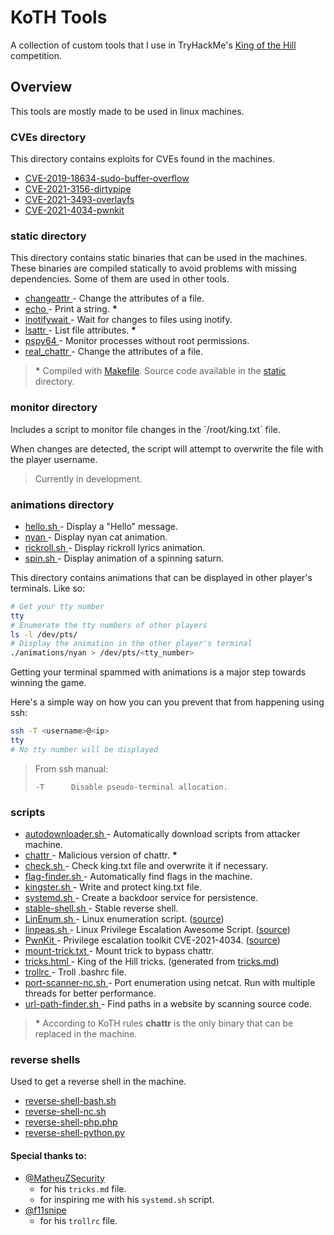 # KoTH Tools

A collection of custom tools that I use in TryHackMe's
[King of the Hill](https://tryhackme.com/games/koth) competition.

## Overview

This tools are mostly made to be used in linux machines.

### CVEs directory

This directory contains exploits for CVEs found in the machines.

- [CVE-2019-18634-sudo-buffer-overflow ](CVEs/CVE-2019-18634-sudo-buffer-overflow/)
- [CVE-2021-3156-dirtypipe             ](CVEs/CVE-2021-3156-dirtypipe/)
- [CVE-2021-3493-overlayfs             ](CVEs/CVE-2021-3493-overlayfs/)
- [CVE-2021-4034-pwnkit                ](CVEs/CVE-2021-4034-pwnkit/)

### static directory

This directory contains static binaries that can be used in the machines.
These binaries are compiled statically to avoid problems with missing
dependencies. Some of them are used in other tools.

- [changeattr  ](static/changeattr)  - Change the attributes of a file.
- [echo        ](static/echo)        - Print a string. **\***
- [inotifywait ](static/inotifywait) - Wait for changes to files using inotify.
- [lsattr      ](static/lsattr)      - List file attributes. **\***
- [pspy64      ](static/pspy64)      - Monitor processes without root permissions.
- [real_chattr ](static/real_chattr) - Change the attributes of a file.

> **\*** Compiled with [Makefile](static/Makefile). Source code available in the [static](static/) directory.

### monitor directory

Includes a script to monitor file changes in the ´/root/king.txt´ file.

When changes are detected, the script will attempt to overwrite the file with the player username.

> Currently in development.

### animations directory

- [hello.sh    ](animations/hello.sh)    - Display a "Hello" message.
- [nyan        ](animations/nyan)        - Display nyan cat animation.
- [rickroll.sh ](animations/rickroll.sh) - Display rickroll lyrics animation.
- [spin.sh     ](animations/spin.sh)     - Display animation of a spinning saturn.

This directory contains animations that can be displayed in other player's terminals. Like so:

```bash
# Get your tty number
tty
# Enumerate the tty numbers of other players
ls -l /dev/pts/
# Display the animation in the other player's terminal
./animations/nyan > /dev/pts/<tty_number>
```

Getting your terminal spammed with animations is a major step towards winning the game.

Here's a simple way on how you can you prevent that from happening using ssh:

```bash
ssh -T <username>@<ip>
tty
# No tty number will be displayed
```

> From ssh manual:
>
> ```
> -T      Disable pseudo-terminal allocation.
> ```

<!-- TODO: Add more no tty examples -->

### scripts

- [autodownloader.sh  ](autodownloader.sh)  - Automatically download scripts from attacker machine.
- [chattr             ](chattr)             - Malicious version of chattr. **\***
- [check.sh           ](check.sh)           - Check king.txt file and overwrite it if necessary.
- [flag-finder.sh     ](flag-finder.sh)     - Automatically find flags in the machine.
- [kingster.sh        ](kingster.sh)        - Write and protect king.txt file.
- [systemd.sh         ](systemd.sh)         - Create a backdoor service for persistence.
- [stable-shell.sh    ](stable-shell.sh)    - Stable reverse shell.
- [LinEnum.sh         ](LinEnum.sh)         - Linux enumeration script. ([source](https://github.com/rebootuser/LinEnum))
- [linpeas.sh         ](linpeas.sh)         - Linux Privilege Escalation Awesome Script. ([source](https://github.com/carlospolop/PEASS-ng/tree/master/linPEAS))
- [PwnKit             ](PwnKit)             - Privilege escalation toolkit CVE-2021-4034. ([source](https://github.com/ly4k/PwnKit))
- [mount-trick.txt    ](mount-trick.txt)    - Mount trick to bypass chattr.
- [tricks.html        ](tricks.html)        - King of the Hill tricks. (generated from [tricks.md](tricks.md))
- [trollrc            ](trollrc)            - Troll .bashrc file.
- [port-scanner-nc.sh ](port-scanner-nc.sh) - Port enumeration using netcat. Run with multiple threads for better performance.
- [url-path-finder.sh ](url-path-finder.sh) - Find paths in a website by scanning source code.

> **\*** According to KoTH rules **chattr** is the only binary that can be replaced in the machine.

### reverse shells

Used to get a reverse shell in the machine.

- [reverse-shell-bash.sh   ](reverse-shell-bash.sh)
- [reverse-shell-nc.sh     ](reverse-shell-nc.sh)
- [reverse-shell-php.php   ](reverse-shell-php.php)
- [reverse-shell-python.py ](reverse-shell-python.py)

#### Special thanks to:

- [@MatheuZSecurity](https://github.com/MatheuZSecurity)
  - for his `tricks.md` file.
  - for inspiring me with his `systemd.sh` script.
- [@f11snipe](https://github.com/f11snipe)
  - for his `trollrc` file.
